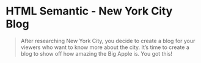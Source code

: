 # HTML Semantic - New York City Blog

> After researching New York City, you decide to create a blog for your viewers who want to know more about the city. It’s time to create a blog to show off how amazing the Big Apple is. You got this!